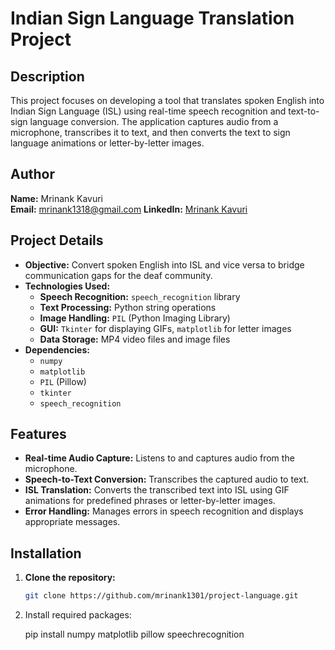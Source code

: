 
# Indian Sign Language Translation Project 

## Description
This project focuses on developing a tool that translates spoken English into Indian Sign Language (ISL) using real-time speech recognition and text-to-sign language conversion. The application captures audio from a microphone, transcribes it to text, and then converts the text to sign language animations or letter-by-letter images.

## Author
**Name:** Mrinank Kavuri  
**Email:** mrinank1318@gmail.com
**LinkedIn:** [Mrinank Kavuri](www.linkedin.com/in/mrinank-kavuri)  

## Project Details

- **Objective:** Convert spoken English into ISL and vice versa to bridge communication gaps for the deaf community.
- **Technologies Used:**
  - **Speech Recognition:** `speech_recognition` library
  - **Text Processing:** Python string operations
  - **Image Handling:** `PIL` (Python Imaging Library)
  - **GUI:** `Tkinter` for displaying GIFs, `matplotlib` for letter images
  - **Data Storage:** MP4 video files and image files
- **Dependencies:**
  - `numpy`
  - `matplotlib`
  - `PIL` (Pillow)
  - `tkinter`
  - `speech_recognition`

## Features

- **Real-time Audio Capture:** Listens to and captures audio from the microphone.
- **Speech-to-Text Conversion:** Transcribes the captured audio to text.
- **ISL Translation:** Converts the transcribed text into ISL using GIF animations for predefined phrases or letter-by-letter images.
- **Error Handling:** Manages errors in speech recognition and displays appropriate messages.

## Installation

1. **Clone the repository:**
   ```bash
   git clone https://github.com/mrinank1301/project-language.git

2. Install required packages:
   
   pip install numpy matplotlib pillow speechrecognition

